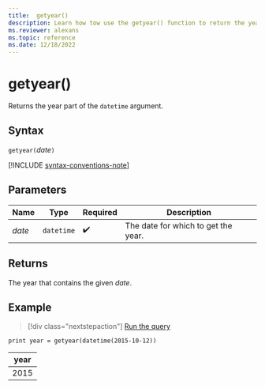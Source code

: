 ```yaml
---
title:  getyear()
description: Learn how tow use the getyear() function to return the year of the `datetime` input.
ms.reviewer: alexans
ms.topic: reference
ms.date: 12/18/2022
---
```

# getyear()

Returns the year part of the `datetime` argument.

## Syntax

`getyear(`*date*`)`

[!INCLUDE [syntax-conventions-note](../includes/syntax-conventions-note.md)]

## Parameters

| Name | Type | Required | Description |
|--|--|--|--|
| *date* | `datetime` |  :heavy_check_mark: | The date for which to get the year. |

## Returns

The year that contains the given *date*.

## Example

> [!div class="nextstepaction"]
> <a href="https://dataexplorer.azure.com/clusters/help/databases/Samples?query=H4sIAAAAAAAAAysoyswrUahMTSxSsFVITy0BsTRSEktSSzJzUzWMDAxNdQ0NdA2NNDUB6MDMlCoAAAA=" target="_blank">Run the query</a>

```kusto
print year = getyear(datetime(2015-10-12))
```

|year|
|--|
|2015|
